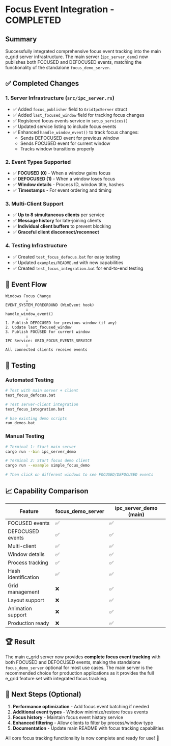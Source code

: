 # Focus Event Integration - COMPLETED

## Summary

Successfully integrated comprehensive focus event tracking into the main e_grid server infrastructure. The main server (`ipc_server_demo`) now publishes both FOCUSED and DEFOCUSED events, matching the functionality of the standalone `focus_demo_server`.

## ✅ Completed Changes

### 1. Server Infrastructure (`src/ipc_server.rs`)
- ✅ Added `focus_publisher` field to `GridIpcServer` struct
- ✅ Added `last_focused_window` field for tracking focus changes
- ✅ Registered focus events service in `setup_services()`
- ✅ Updated service listing to include focus events
- ✅ Enhanced `handle_window_event()` to track focus changes:
  - Sends DEFOCUSED event for previous window
  - Sends FOCUSED event for current window
  - Tracks window transitions properly

### 2. Event Types Supported
- ✅ **FOCUSED (0)** - When a window gains focus
- ✅ **DEFOCUSED (1)** - When a window loses focus  
- ✅ **Window details** - Process ID, window title, hashes
- ✅ **Timestamps** - For event ordering and timing

### 3. Multi-Client Support
- ✅ **Up to 8 simultaneous clients** per service
- ✅ **Message history** for late-joining clients
- ✅ **Individual client buffers** to prevent blocking
- ✅ **Graceful client disconnect/reconnect**

### 4. Testing Infrastructure
- ✅ Created `test_focus_defocus.bat` for easy testing
- ✅ Updated `examples/README.md` with new capabilities
- ✅ Created `test_focus_integration.bat` for end-to-end testing

## 🎯 Event Flow

```
Windows Focus Change
         ↓
EVENT_SYSTEM_FOREGROUND (WinEvent hook)
         ↓
handle_window_event()
         ↓
1. Publish DEFOCUSED for previous window (if any)
2. Update last_focused_window  
3. Publish FOCUSED for current window
         ↓
IPC Service: GRID_FOCUS_EVENTS_SERVICE
         ↓
All connected clients receive events
```

## 🧪 Testing

### Automated Testing
```bash
# Test with main server + client
test_focus_defocus.bat

# Test server-client integration  
test_focus_integration.bat

# Use existing demo scripts
run_demos.bat
```

### Manual Testing
```bash
# Terminal 1: Start main server
cargo run --bin ipc_server_demo

# Terminal 2: Start focus demo client
cargo run --example simple_focus_demo

# Then click on different windows to see FOCUSED/DEFOCUSED events
```

## 📈 Capability Comparison

| Feature | focus_demo_server | ipc_server_demo (main) |
|---------|-------------------|------------------------|
| FOCUSED events | ✅ | ✅ |
| DEFOCUSED events | ✅ | ✅ |
| Multi-client | ✅ | ✅ |
| Window details | ✅ | ✅ |
| Process tracking | ✅ | ✅ |
| Hash identification | ✅ | ✅ |
| Grid management | ❌ | ✅ |
| Layout support | ❌ | ✅ |
| Animation support | ❌ | ✅ |
| Production ready | ❌ | ✅ |

## 🏆 Result

The main e_grid server now provides **complete focus event tracking** with both FOCUSED and DEFOCUSED events, making the standalone `focus_demo_server` optional for most use cases. The main server is the recommended choice for production applications as it provides the full e_grid feature set with integrated focus tracking.

## 🔄 Next Steps (Optional)

1. **Performance optimization** - Add focus event batching if needed
2. **Additional event types** - Window minimize/restore focus events  
3. **Focus history** - Maintain focus event history service
4. **Enhanced filtering** - Allow clients to filter by process/window type
5. **Documentation** - Update main README with focus tracking capabilities

All core focus tracking functionality is now complete and ready for use! 🎉

